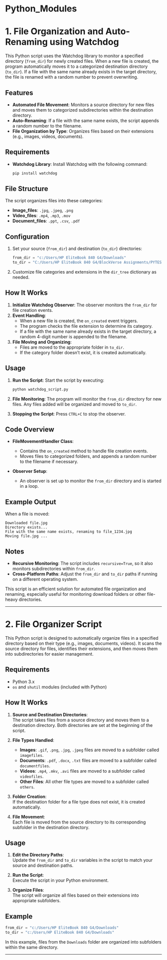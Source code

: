 # Python_Modules

# 1. File Organization and Auto-Renaming using Watchdog

This Python script uses the Watchdog library to monitor a specified directory (`from_dir`) for newly created files. When a new file is created, the program automatically moves it to a categorized destination directory (`to_dir`). If a file with the same name already exists in the target directory, the file is renamed with a random number to prevent overwriting.

## Features

- **Automated File Movement**: Monitors a source directory for new files and moves them to categorized subdirectories within the destination directory.
- **Auto-Renaming**: If a file with the same name exists, the script appends a random number to the filename.
- **File Organization by Type**: Organizes files based on their extensions (e.g., images, videos, documents).

## Requirements

- **Watchdog Library**: Install Watchdog with the following command:
  ```bash
  pip install watchdog
  ```

## File Structure

The script organizes files into these categories:
- **Image_files**: `.jpg`, `.jpeg`, `.png`
- **Video_files**: `.mp4`, `.mp3`, `.mov`
- **Document_files**: `.ppt`, `.csv`, `.pdf`

## Configuration

1. Set your source (`from_dir`) and destination (`to_dir`) directories:
   ```python
   from_dir = "c:/Users/HP EliteBook 840 G4/Downloads"
   to_dir = "C:/Users/HP EliteBook 840 G4/BlockVerse Assignments/PYTEST"
   ```

2. Customize file categories and extensions in the `dir_tree` dictionary as needed.

## How It Works

1. **Initialize Watchdog Observer**: The observer monitors the `from_dir` for file creation events.
2. **Event Handling**:
   - When a new file is created, the `on_created` event triggers.
   - The program checks the file extension to determine its category.
   - If a file with the same name already exists in the target directory, a random 4-digit number is appended to the filename.
3. **File Moving and Organizing**:
   - Files are moved to the appropriate folder in `to_dir`.
   - If the category folder doesn’t exist, it is created automatically.

## Usage

1. **Run the Script**: Start the script by executing:
   ```bash
   python watchdog_script.py
   ```

2. **File Monitoring**: The program will monitor the `from_dir` directory for new files. Any files added will be organized and moved to `to_dir`.

3. **Stopping the Script**: Press `CTRL+C` to stop the observer.

## Code Overview

- **FileMovementHandler Class**:
  - Contains the `on_created` method to handle file creation events.
  - Moves files to categorized folders, and appends a random number to the filename if necessary.
  
- **Observer Setup**:
  - An observer is set up to monitor the `from_dir` directory and is started in a loop.

## Example Output

When a file is moved:
```
Downloaded file.jpg
Directory exists...
File with the same name exists, renaming to file_1234.jpg
Moving file.jpg ...
```

## Notes

- **Recursive Monitoring**: The script includes `recursive=True`, so it also monitors subdirectories within `from_dir`.
- **Cross-Platform Paths**: Adjust the `from_dir` and `to_dir` paths if running on a different operating system.


This script is an efficient solution for automated file organization and renaming, especially useful for monitoring download folders or other file-heavy directories.
___________________________________________________________________________________________________________________________________________________________________

# 2. File Organizer Script

This Python script is designed to automatically organize files in a specified directory based on their type (e.g., images, documents, videos). It scans the source directory for files, identifies their extensions, and then moves them into subdirectories for easier management.

## Requirements

- Python 3.x
- `os` and `shutil` modules (included with Python)

## How It Works

1. **Source and Destination Directories**:  
   The script takes files from a source directory and moves them to a destination directory. Both directories are set at the beginning of the script.

2. **File Types Handled**:
   - **Images**: `.gif`, `.png`, `.jpg`, `.jpeg` files are moved to a subfolder called `imagefiles`.
   - **Documents**: `.pdf`, `.docx`, `.txt` files are moved to a subfolder called `documentfiles`.
   - **Videos**: `.mp4`, `.mkv`, `.avi` files are moved to a subfolder called `videofiles`.
   - **Other Files**: All other file types are moved to a subfolder called `others`.

3. **Folder Creation**:  
   If the destination folder for a file type does not exist, it is created automatically.

4. **File Movement**:  
   Each file is moved from the source directory to its corresponding subfolder in the destination directory.

## Usage

1. **Edit the Directory Paths**:  
   Update the `from_dir` and `to_dir` variables in the script to match your source and destination paths.

2. **Run the Script**:  
   Execute the script in your Python environment.

3. **Organize Files**:  
   The script will organize all files based on their extensions into appropriate subfolders.

## Example

```python
from_dir = "c:/Users/HP EliteBook 840 G4/Downloads"
to_dir = "c:/Users/HP EliteBook 840 G4/Downloads"
```

In this example, files from the `Downloads` folder are organized into subfolders within the same directory.

---
